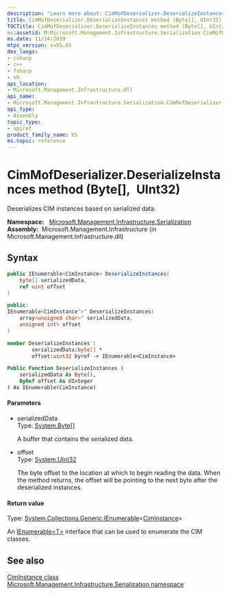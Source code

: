 ```yaml
---
description: "Learn more about: CimMofDeserializer.DeserializeInstances method (Byte[], UInt32)"
title: CimMofDeserializer.DeserializeInstances method (Byte[], UInt32) (Microsoft.Management.Infrastructure.Serialization)
TOCTitle: CimMofDeserializer.DeserializeInstances method (Byte[], UInt32) (Microsoft.Management.Infrastructure.Serialization)
ms:assetid: M:Microsoft.Management.Infrastructure.Serialization.CimMofDeserializer.DeserializeInstances(System.Byte[],System.UInt32@)
ms.date: 11/14/2019
mtps_version: v=VS.85
dev_langs:
- csharp
- c++
- fsharp
- vb
api_location:
- Microsoft.Management.Infrastructure.dll
api_name:
- Microsoft.Management.Infrastructure.Serialization.CimMofDeserializer.DeserializeInstances
api_type:
- Assembly
topic_type:
- apiref
product_family_name: VS
ms.topic: reference
---
```


# CimMofDeserializer.DeserializeInstances method (Byte\[\], UInt32)

Deserializes CIM instances based on serialized data.

**Namespace:**   [Microsoft.Management.Infrastructure.Serialization](/previous-versions/windows/desktop/wmi_v2/mi-managed-api/hh832966(v=vs.85))  
**Assembly:**  Microsoft.Management.Infrastructure (in Microsoft.Management.Infrastructure.dll)  

## Syntax

``` csharp
public IEnumerable<CimInstance> DeserializeInstances(
    byte[] serializedData,
    ref uint offset
)
```

``` c++
public:
IEnumerable<CimInstance^>^ DeserializeInstances(
    array<unsigned char>^ serializedData,
    unsigned int% offset
)
```

``` fsharp
member DeserializeInstances : 
        serializedData:byte[] *
        offset:uint32 byref -> IEnumerable<CimInstance>
```

``` vb
Public Function DeserializeInstances (
    serializedData As Byte(),
    ByRef offset As UInteger
) As IEnumerable(CimInstance)
```

#### Parameters

  - serializedData  
    Type: [System.Byte](/dotnet/api/system.byte?view=netframework-4.8)\[\]
    
    A buffer that contains the serialized data.

<!-- end list -->

  - offset  
    Type: [System.UInt32](/dotnet/api/system.uint32?view=netframework-4.8)
    
    The byte offset to the location at which to begin reading the data. When the method returns, the offset will be pointing to the next byte after the deserialized instances.

#### Return value

Type: [System.Collections.Generic.IEnumerable](/dotnet/api/system.collections.generic.ienumerable-1?view=netframework-4.8)\<[CimInstance](/previous-versions/windows/desktop/wmi_v2/mi-managed-api/hh832336(v=vs.85))\>

An [IEnumerable\<T\>](/dotnet/api/system.collections.generic.ienumerable-1?view=netframework-4.8) interface that can be used to enumerate the CIM classes.

## See also

[CimInstance class](/previous-versions/windows/desktop/wmi_v2/mi-managed-api/hh832336(v=vs.85))  
[Microsoft.Management.Infrastructure.Serialization namespace](/previous-versions/windows/desktop/wmi_v2/mi-managed-api/hh832966(v=vs.85))
